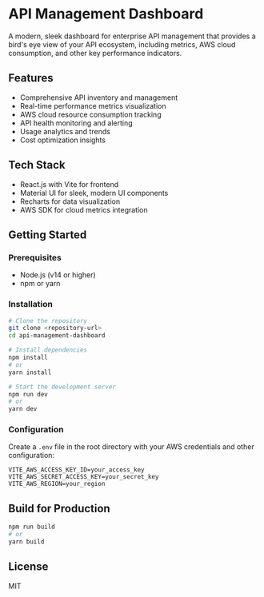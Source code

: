 # API Management Dashboard

A modern, sleek dashboard for enterprise API management that provides a bird's eye view of your API ecosystem, including metrics, AWS cloud consumption, and other key performance indicators.

## Features

- Comprehensive API inventory and management
- Real-time performance metrics visualization
- AWS cloud resource consumption tracking
- API health monitoring and alerting
- Usage analytics and trends
- Cost optimization insights

## Tech Stack

- React.js with Vite for frontend
- Material UI for sleek, modern UI components
- Recharts for data visualization
- AWS SDK for cloud metrics integration

## Getting Started

### Prerequisites

- Node.js (v14 or higher)
- npm or yarn

### Installation

```bash
# Clone the repository
git clone <repository-url>
cd api-management-dashboard

# Install dependencies
npm install
# or
yarn install

# Start the development server
npm run dev
# or
yarn dev
```

### Configuration

Create a `.env` file in the root directory with your AWS credentials and other configuration:

```
VITE_AWS_ACCESS_KEY_ID=your_access_key
VITE_AWS_SECRET_ACCESS_KEY=your_secret_key
VITE_AWS_REGION=your_region
```

## Build for Production

```bash
npm run build
# or
yarn build
```

## License

MIT
